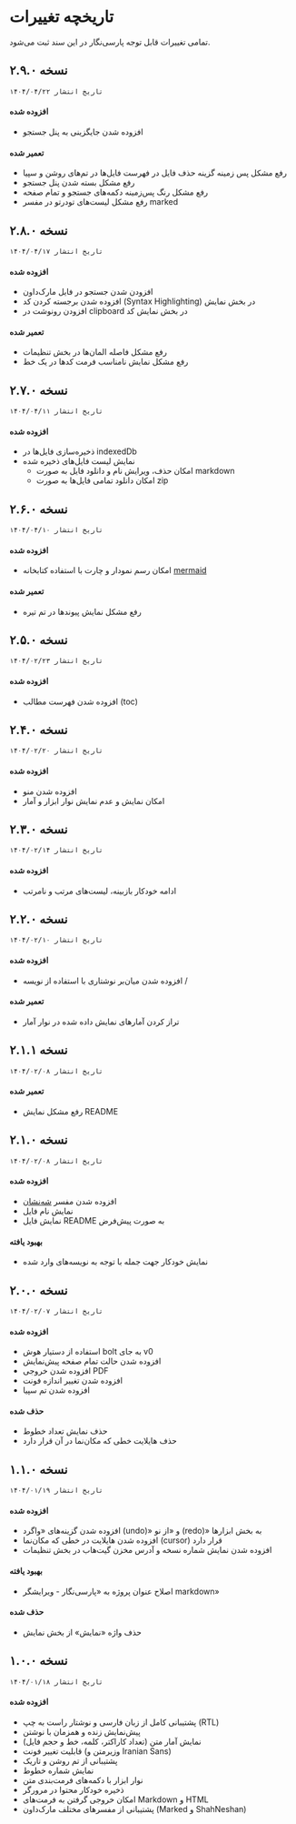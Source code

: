 # تاریخچه تغییرات
تمامی تغییرات قابل توجه پارسی‌نگار در این سند ثبت می‌شود.

## نسخه ۲.۹.۰
`تاریخ انتشار ۱۴۰۴/۰۴/۲۲`

#### افزوده شده
- افزوده شدن جایگزینی به پنل جستجو

#### تعمیر شده
- رفع مشکل پس زمینه گزینه حذف فایل در فهرست فایل‌ها در تم‌های روشن و سپیا
- رفع مشکل بسته شدن پنل جستجو
- رفع مشکل رنگ پس‌زمینه دکمه‌های جستجو و تمام صفحه
- رفع مشکل لیست‌های تودرتو در مفسر marked

## نسخه ۲.۸.۰
`تاریخ انتشار ۱۴۰۴/۰۴/۱۷`

#### افزوده شده
- افزودن شدن جستجو در فایل مارک‌داون
- افزوده شدن برجسته کردن کد (Syntax Highlighting) در بخش نمایش
- افزودن رونوشت در clipboard در بخش نمایش کد

#### تعمیر شده
- رفع مشکل فاصله المان‌‌ها در بخش تنظیمات
- رفع مشکل نمایش نامناسب فرمت کدها در یک خط

## نسخه ۲.۷.۰
`تاریخ انتشار ۱۴۰۴/۰۴/۱۱`

#### افزوده شده
- ذخیره‌سازی فایل‌ها در indexedDb
- نمایش لیست‌ فایل‌های ذخیره شده
    - امکان حذف، ویرایش نام و دانلود فایل به صورت markdown
    - امکان دانلود تمامی فایل‌ها به صورت zip

## نسخه ۲.۶.۰
`تاریخ انتشار ۱۴۰۴/۰۴/۱۰`

#### افزوده شده
- امکان رسم نمودار و چارت با استفاده کتابخانه [mermaid](https://mermaid.js.org/)

#### تعمیر شده
- رفع مشکل نمایش پیوندها در تم تیره

## نسخه ۲.۵.۰
`تاریخ انتشار ۱۴۰۴/۰۲/۲۳`

#### افزوده شده
- افزوده شدن فهرست مطالب (toc)

## نسخه ۲.۴.۰
`تاریخ انتشار ۱۴۰۴/۰۲/۲۰`

#### افزوده شده
- افزوده شدن منو
- امکان نمایش و عدم نمایش نوار ابزار و آمار

## نسخه ۲.۳.۰
`تاریخ انتشار ۱۴۰۴/۰۲/۱۴`

#### افزوده شده
- ادامه خودکار بازبینه، لیست‌های مرتب و نامرتب

## نسخه ۲.۲.۰
`تاریخ انتشار ۱۴۰۴/۰۲/۱۰`

#### افزوده شده
- افزوده شدن میان‌بر نوشتاری با استفاده از نویسه /

#### تعمیر شده
- تراز کردن آمارهای نمایش داده شده در نوار آمار

## نسخه ۲.۱.۱
`تاریخ انتشار ۱۴۰۴/۰۲/۰۸`

#### تعمیر شده
- رفع مشکل نمایش README

## نسخه ۲.۱.۰
`تاریخ انتشار ۱۴۰۴/۰۲/۰۸`

#### افزوده شده
- افزوده شدن مفسر [شه‌نشان](https://github.com/barnevis/ShahNeshan)
- نمایش نام فایل
- نمایش فایل README به صورت پیش‌فرض

#### بهبود یافته
- نمایش خودکار جهت جمله با توجه به نویسه‌های وارد شده

## نسخه ۲.۰.۰
`تاریخ انتشار ۱۴۰۴/۰۲/۰۷`

#### افزوده شده
- استفاده از دستیار هوش bolt به جای v0
- افزوده شدن حالت تمام صفحه پیش‌نمایش
- افزوده شدن خروجی PDF
- افزوده شدن تغییر اندازه فونت
- افزوده شدن تم  سپیا

#### حذف شده
- حذف نمایش تعداد خطوط
- حذف هایلایت خطی که مکان‌نما در آن قرار دارد

## نسخه ۱.۱.۰
`تاریخ انتشار ۱۴۰۴/۰۱/۱۹`

#### افزوده شده
- افزوده شدن گزینه‌های «واگرد (undo)» و «از نو (redo)» به بخش ابزارها
- افزوده شدن هایلایت در خطی که مکان‌نما (cursor) قرار دارد
- افزوده شدن نمایش شماره نسخه و آدرس مخزن گیت‌هاب در بخش تنظیمات

#### بهبود یافته
- اصلاح عنوان پروژه به «پارسی‌نگار - ویرایشگر markdown»

#### حذف شده
- حذف واژه «نمایش» از بخش نمایش

## نسخه ۱.۰.۰
`تاریخ انتشار ۱۴۰۴/۰۱/۱۸`

#### افزوده شده
- پشتیبانی کامل از زبان فارسی و نوشتار راست به چپ (RTL)
- پیش‌نمایش زنده و همزمان با نوشتن
- نمایش آمار متن (تعداد کاراکتر، کلمه، خط و حجم فایل)
- قابلیت تغییر فونت (وزیرمتن و Iranian Sans)
- پشتیبانی از تم روشن و تاریک
- نمایش شماره خطوط
- نوار ابزار با دکمه‌های فرمت‌بندی متن
- ذخیره خودکار محتوا در مرورگر
- امکان خروجی گرفتن به فرمت‌های Markdown و HTML
- پشتیبانی از مفسرهای مختلف مارک‌داون (Marked و ShahNeshan)
